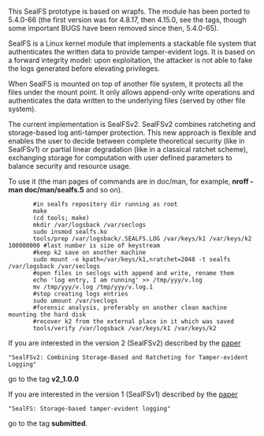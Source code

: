 This SealFS prototype is based on wrapfs. The module has
been ported to 5.4.0-66 (the first version was for 4.8.17, then 4.15.0, 
see the tags, though some important BUGS have been removed since then, 5.4.0-65).


SealFS is a Linux kernel module that implements a stackable file system
that authenticates the written data to provide tamper-evident logs. It
is based on a forward integrity model: upon exploitation, the attacker
is not able to fake the logs generated before elevating privileges.

When SealFS is mounted on top of another file system, it protects
all the files under the mount point. It only allows append-only write
operations and authenticates the data written to the underlying files
(served by other file system).

The current implementation is SealFSv2. SealFSv2
combines ratcheting and storage-based log anti-tamper protection.
This new approach is flexible and enables the user to decide between complete
theoretical security (like in SealFSv1) or partial linear degradation
(like in a classical ratchet scheme), exchanging storage for computation
with user defined parameters to balance security and resource usage.


To use it (the man pages of commands are in doc/man, for example, **nroff -man doc/man/sealfs.5** and so on).

```plaintext
       #in sealfs repository dir running as root
       make
       (cd tools; make)
       mkdir /var/logsback /var/seclogs
       sudo insmod sealfs.ko
       tools/prep /var/logsback/.SEALFS.LOG /var/keys/k1 /var/keys/k2 100000000	#last number is size of keystream
       #keep k2 save on another machine
       sudo mount -o kpath=/var/keys/k1,nratchet=2048 -t sealfs /var/logsback /var/seclogs
       #open files in seclogs with append and write, rename them
       echo 'log entry, I am running' >> /tmp/yyy/v.log
       mv /tmp/yyy/v.log /tmp/yyy/v.log.1
       #stop creating logs entries
       sudo umount /var/seclogs
       #forensic analysis, preferably on another clean machine mounting the hard disk
       #recover k2 from the external place in it which was saved
       tools/verify /var/logsback /var/keys/k1 /var/keys/k2
```

If you are interested in the version 2 (SealFSv2) described by the [paper](https://doi.org/10.1016/j.cose.2021.102325)

	"SealFSv2: Combining Storage-Based and Ratcheting for Tamper-evident Logging"

go to the tag **v2_1.0.0**

If you are interested in the version 1 (SealFSv1) described by the [paper](https://doi.org/10.1016/j.cose.2021.102325) 

	"SealFS: Storage-based tamper-evident logging" 


go to the tag **submitted**.

